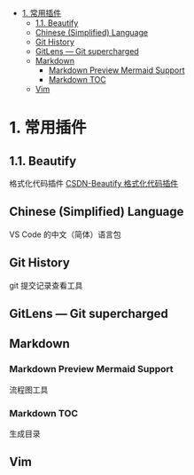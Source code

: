 <!-- TOC -->

- [1. 常用插件](#1-常用插件)
  - [1.1. Beautify](#11-beautify)
  - [Chinese (Simplified) Language](#chinese-simplified-language)
  - [Git History](#git-history)
  - [GitLens — Git supercharged](#gitlens--git-supercharged)
  - [Markdown](#markdown)
    - [Markdown Preview Mermaid Support](#markdown-preview-mermaid-support)
    - [Markdown TOC](#markdown-toc)
  - [Vim](#vim)

<!-- /TOC -->
# 1. 常用插件
## 1.1. Beautify 
格式化代码插件
[CSDN-Beautify 格式化代码插件](https://blog.csdn.net/u013451157/article/details/79502754)

## Chinese (Simplified) Language 
VS Code 的中文（简体）语言包

## Git History
git 提交记录查看工具

## GitLens — Git supercharged

## Markdown
### Markdown Preview Mermaid Support
流程图工具

### Markdown TOC
生成目录

## Vim
